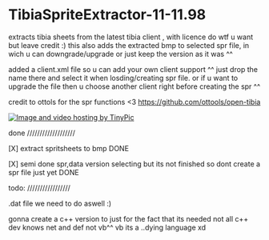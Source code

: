 # TibiaSpriteExtractor-11-11.98
extracts tibia sheets from the latest tibia client , with licence do wtf u want but leave credit :)
this also adds the extracted bmp to selected spr file, in wich u can downgrade/upgrade or just keep the version as it was ^^

added a client.xml file so u can add your own client support ^^ just drop the name there and select it when losding/creating spr file. or if u want to upgrade the file then u choose another client right before creating the spr ^^

credit to ottols for the spr functions <3
https://github.com/ottools/open-tibia


<a href="http://sv.tinypic.com?ref=2ed86mw" target="_blank"><img src="http://i68.tinypic.com/2ed86mw.jpg" border="0" alt="Image and video hosting by TinyPic"></a>


done
///////////////////

[X] extract spritsheets to bmp DONE

[X] semi done spr,data version selecting but its not finished so dont create a spr file just yet DONE

todo:
/////////////////

.dat file we need to do aswell :)

gonna create a c++ version to just for the fact that its needed not all c++ dev knows net and def not vb^^ vb its a ..dying language xd 
